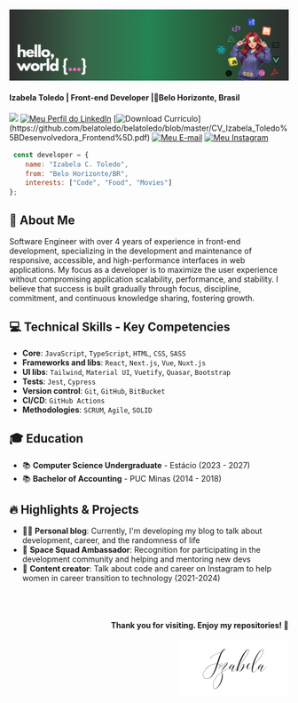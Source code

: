 #

![](hello-world-banner)

#### Izabela Toledo | Front-end Developer |📍Belo Horizonte, Brasil
![](https://komarev.com/ghpvc/?username=belatoledo&color=ff69b4&style=square&label=profile+views)
[![Meu Perfil do LinkedIn](https://img.shields.io/badge/follow_me_on_linkedIn-0077B5?style=square&logo=linkedin&logoColor=white)](https://www.linkedin.com/in/izabela-toledo/) 
[![Download Currículo](https://img.shields.io/badge/download_my_curriculum_(PT_BR)-20B2AA?style=square&logo=file-pdf&logoColor=white)](https://github.com/belatoledo/belatoledo/blob/master/CV_Izabela_Toledo%5BDesenvolvedora_Frontend%5D.pdf)
[![Meu E-mail](https://img.shields.io/badge/send_me_a_email-c14438?style=square&logo=mail&logoColor=white)](mailto:it.amancio@gmail.com)
[![Meu Instagram](https://img.shields.io/badge/my_studygram-E4405F?style=square&logo=instagam&logoColor=white)](https://www.instagram.com/devbells/)

```javascript
 const developer = {
    name: "Izabela C. Toledo",
    from: "Belo Horizonte/BR",
    interests: ["Code", "Food", "Movies"]
};
```
## 🎯 About Me
Software Engineer with over 4 years of experience in front-end development, specializing in the development and maintenance of responsive, accessible, and high-performance interfaces in web applications.
My focus as a developer is to maximize the user experience without compromising application scalability, performance, and stability. I believe that success is built gradually through focus, discipline, commitment, and continuous knowledge sharing, fostering growth.


## 💻 Technical Skills - Key Competencies
- **Core**: `JavaScript`, `TypeScript`,  `HTML`, `CSS`, `SASS`
- **Frameworks and libs**: `React`, `Next.js`, `Vue`, `Nuxt.js`
- **UI libs**: `Tailwind`, `Material UI`, `Vuetify`, `Quasar`, `Bootstrap`
- **Tests**: `Jest`, `Cypress`
- **Version control**: `Git`, `GitHub`, `BitBucket`
- **CI/CD**: `GitHub Actions`
- **Methodologies**: `SCRUM`, `Agile`, `SOLID`

## 🎓 Education
- 📚 **Computer Science Undergraduate** - Estácio (2023 - 2027)
- 📚 **Bachelor of Accounting** - PUC Minas (2014 - 2018)

## 🔥 Highlights & Projects
- 👩‍💻 **Personal blog**: Currently, I'm developing my blog to talk about development, career, and the randomness of life
- 🏅 **Space Squad Ambassador**: Recognition for participating in the development community and helping and mentoring new devs
- 📱 **Content creator**: Talk about code and career on Instagram to help women in career transition to technology (2021-2024)

<br><br>
#### <p align="right">Thank you for visiting. Enjoy my repositories! 💖</p>

<div align="right">
  <img src="https://github.com/belatoledo/belatoledo/blob/master/signature" alt="Izabela"/>
</div>
